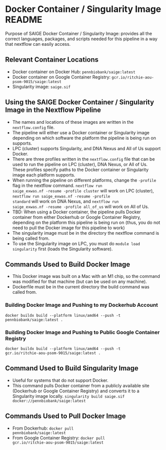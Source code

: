 # Docker Container / Singularity Image README

Purpose of SAIGE Docker Container / Singularity Image: provides all the correct languages, packages, and scripts needed for this pipeline in a way that nextflow can easily access.

## Relevant Container Locations
* Docker container on Docker Hub: <code>pennbiobank/saige:latest</code>
* Docker container on Google Container Registry: <code>gcr.io/ritchie-aou-psom-9015/saige:latest</code>
* Singularity image: <code>saige.sif</code>

## Using the SAIGE Docker Container / Singularity Image in the Nextflow Pipeline
* The names and locations of these images are written in the <code>nextflow.config</code> file.
* The pipeline will either use a Docker container or Singularity image depending on which software the platform the pipeline is being run on supports.
* LPC (cluster) supports Singularity, and DNA Nexus and All of Us support Docker.
* There are three profiles written in the <code>nextflow.config</code> file that can be used to run the pipeline on LPC (cluster), DNA Nexus, or All of Us. These profiles specify paths to the Docker container or Singularity image each platform supports.
* When running the pipeline on different platforms, change the <code>-profile</code> flag in the nextflow command. <code>nextflow run saige_exwas.nf -resume -profile cluster</code> will work on LPC (cluster), <code>nextflow run saige_exwas.nf -resume -profile standard</code> will work on DNA Nexus, and <code>nextflow run saige_exwas.nf -resume -profile all_of_us</code> will work on All of Us.
* TBD: When using a Docker container, the pipeline pulls Docker container from either Dockerhub or Google Container Registry, depending on the platform this pipeline is being run on (thus, you do not need to pull the Docker image for this pipeline to work)
* The singularity image must be in the directory the nextflow command is being called from.
* To use the Singularity image on LPC, you must do <code>module load singularity</code> first (loads the Singularity software).

## Commands Used to Build Docker Image
* This Docker image was built on a Mac with an M1 chip, so the command was modified for that machine (but can be used on any machine).
* Dockerfile must be in the current directory the build command was called from.
### Building Docker Image and Pushing to my Dockerhub Account
<code>docker buildx build --platform  linux/amd64 --push -t pennbiobank/saige:latest .</code>
### Building Docker Image and Pushing to Public Google Container Registry
<code>docker buildx build --platform  linux/amd64 --push -t gcr.io/ritchie-aou-psom-9015/saige:latest .</code>

## Command Used to Build Singularity Image
* Useful for systems that do not support Docker.
* This command pulls Docker container from a publicly available site (Dockerhub or Google Container Registry) and converts it to a Singularity image locally.
<code>singularity build saige.sif docker://pennbiobank/saige:latest</code>

## Commands Used to Pull Docker Image
* From Dockerhub: <code>docker pull pennbiobank/saige:latest</code>
* From Google Container Registry: <code>docker pull gcr.io/ritchie-aou-psom-9015/saige:latest</code>
